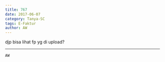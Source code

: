 ```yaml
---
title: 767
date: 2017-06-07
category: Tanya-SC
tags: E-Faktur
author: AW
---
```


djp bisa lihat fp yg di upload?

---



`AW`
